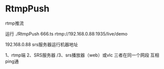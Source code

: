 # RtmpPush
rtmp推流

运行
./RtmpPush 666.ts rtmp://192.168.0.88:1935/live/demo

192.168.0.88 srs服务器运行机器地址

1、rtmp端   2、SRS服务器 /3、srs播放器（web）或vlc   三者在同一个网段 互相ping通
